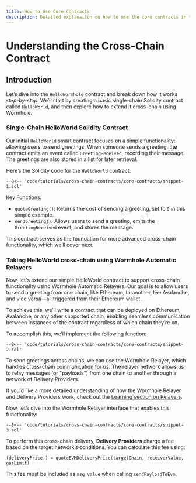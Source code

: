 ```yaml
---
title: How to Use Core Contracts
description: Detailed explanaiton on how to use the core contracts in the Wormhole practice repository.
---
```


<!--
comments go here
-->

# Understanding the Cross-Chain Contract

## Introduction

Let’s dive into the `HelloWormhole` contract and break down how it works _step-by-step_. We’ll start by creating a basic single-chain Solidity contract called `HelloWorld`, and then explore how to extend it cross-chain using Wormhole.

### Single-Chain HelloWorld Solidity Contract

Our initial `HelloWorld` smart contract focuses on a simple functionality: allowing users to send greetings. When someone sends a greeting, the contract emits an event called `GreetingReceived`, recording their message. The greetings are also stored in a list for later retrieval.

Here’s the Solidity code for the `HelloWorld` contract:

```solidity
--8<-- 'code/tutorials/cross-chain-contracts/core-contracts/snippet-1.sol'
```

Key Functions:

 - `quoteGreeting()`: Returns the cost of sending a greeting, set to `0` in this simple example.
 - `sendGreeting()`: Allows users to send a greeting, emits the `GreetingReceived` event, and stores the message.

This contract serves as the foundation for more advanced cross-chain functionality, which we’ll cover next.

### Taking HelloWorld cross-chain using Wormhole Automatic Relayers

Now, let's extend our simple HelloWorld contract to support cross-chain functionality using Wormhole Automatic Relayers. Our goal is to allow users to send a greeting from one chain, like Ethereum, to another, like Avalanche, and vice versa—all triggered from their Ethereum wallet.

To achieve this, we’ll write a contract that can be deployed on Ethereum, Avalanche, or any other supported chain, enabling seamless communication between instances of the contract regardless of which chain they’re on.

To accomplish this, we’ll implement the following function:

```solidity
--8<-- 'code/tutorials/cross-chain-contracts/core-contracts/snippet-2.sol'
```

To send greetings across chains, we can use the Wormhole Relayer, which handles cross-chain communication for us. The relayer network allows us to relay messages (or "payloads") from one chain to another through a network of Delivery Providers.

If you’d like a more detailed understanding of how the Wormhole Relayer and Delivery Providers work, check out the [Learning section on Relayers]().

Now, let’s dive into the Wormhole Relayer interface that enables this functionality:

```solidity
--8<-- 'code/tutorials/cross-chain-contracts/core-contracts/snippet-3.sol'
```

To perform this cross-chain delivery, **Delivery Providers** charge a fee based on the target network’s conditions. You can calculate this fee using:

```
(deliveryPrice,) = quoteEVMDeliveryPrice(targetChain, receiverValue, gasLimit)
```

This fee must be included as `msg.value` when calling `sendPayloadToEvm`.